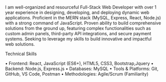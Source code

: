  I am well-organized and resourceful Full-Stack Web Developer with over 1 year experience in
designing, developing, and deploying dynamic web applications. Proficient in the MERN stack
(MySQL, Express, React, Node.js) with a strong command of JavaScript. Proven ability to build
comprehensive solutions from the ground up, featuring complex functionalities such as custom
admin panels, third-party API integrations, and secure payment systems. Seeking to leverage my
skills to build innovative and impactful web solutions.

Technical Skills

• Frontend: React, JavaScript (ES6+), HTML5, CSS3, Bootstrap,Jquery
• Backend: Node.js, Express.js
• Databases: MySQL
• Tools & Platforms: Git, GitHub, VS Code, Postman
• Methodologies: Agile/Scrum (Familiarity)